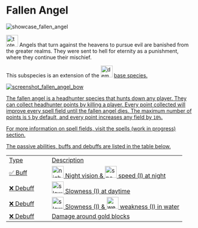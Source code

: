 # Fallen Angel

<img src="showcase_fallen_angel.png" alt="showcase_fallen_angel" title="Fallen Angel Showcase"/>

<img src="item_totem_of_undying.png" alt="totem_of_undying" width="32" style="inline" title="Totem of Undying"/> Angels that turn against the heavens to pursue evil are banished from the greater realms. They were sent to hell for eternity as a punishment, where they continue their mischief.

<tip>This subspecies is an extension of the <img src="item_fire_charge.png" alt="demon_icon" width="32" style="inline" title="Demon Icon"/> <a href="Demon.md"/> base species.</tip>

<chapter title="Key Ability">

<chapter title="Headhunter">

<img src="screenshot_fallen_angel_bow.png" alt="screenshot_fallen_angel_bow" title="Fallen angel with bow"/>

The fallen angel is a headhunter species that hunts down any player.
They can collect headhunter points by killing a player.
Every point collected will improve every spell field until the fallen angel dies.
The maximum number of points is `5` by default, and every point increases any field by `10%`.

For more information on spell fields, visit the spells (work in progress) section.

</chapter>

</chapter>

<chapter title="Passive Abilities">

The passive abilities, buffs and debuffs are listed in the table below.

<table>
    <tr>
        <td width="100">Type</td>
        <td>Description</td>
    </tr>
    <tr>
        <td>✅ Buff</td>
        <td><img src="effect_night_vision.png" alt="night_vision_icon" width="32" style="inline" title="Night vision"/> Night vision & <img src="effect_speed.png" alt="speed_icon" width="32" style="inline" title="Speed"/> speed (I) at night</td>
    </tr>
    <tr>
        <td>❌ Debuff</td>
        <td><img src="effect_slowness.png" alt="slowness_icon" width="32" style="inline" title="Slowness"/> Slowness (I) at daytime</td>
    </tr>
    <tr>
        <td>❌ Debuff</td>
        <td><img src="effect_slowness.png" alt="slowness_icon" width="32" style="inline" title="Slowness"/> Slowness (I) & <img src="effect_weakness.png" alt="weakness_icon" width="32" style="inline" title="Weakness"/> weakness (I) in water</td>
    </tr>
    <tr>
        <td>❌ Debuff</td>
        <td>Damage around gold blocks</td>
    </tr>
</table>

</chapter>